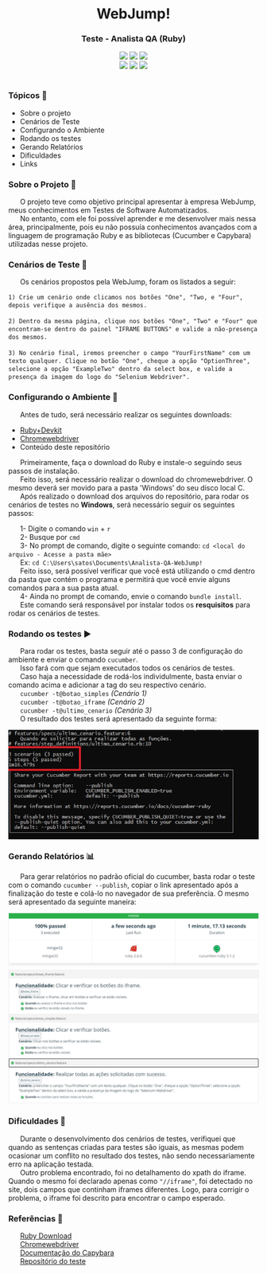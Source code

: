 <h1 align='center'>WebJump!</h1><h3 align='center'>Teste - Analista QA (Ruby)</h3>
<div align='center'>
    <img src="http://img.shields.io/static/v1?label=Ruby%20&message=2.6.6&color=red&logo=ruby"/>
    <img src="http://img.shields.io/static/v1?label=VS%20Code%20&message=1.47.3&color=blue&logo=visual-studio-code"/>
    <img src="http://img.shields.io/static/v1?label=status%20&message=Concluído&color=green"/>
</div>
<div align='center'>
    <img src="http://img.shields.io/static/v1?label=Cucumber%20&message=5.1.2&color=green"/>
    <img src="http://img.shields.io/static/v1?label=Capybara%20&message=3.33.0&color=salmon"/>
    <img src="http://img.shields.io/static/v1?label=Selenium%20&message=3.142.7&color=green"/>
</div></br>

### Tópicos :scroll:
- Sobre o projeto
- Cenários de Teste
- Configurando o Ambiente
- Rodando os testes
- Gerando Relatórios
- Dificuldades
- Links


### Sobre o Projeto :book:

&nbsp;&nbsp;&nbsp;&nbsp;&nbsp;&nbsp;O projeto teve como objetivo principal apresentar à empresa WebJump, meus conhecimentos em Testes de Software Automatizados.</br>
&nbsp;&nbsp;&nbsp;&nbsp;&nbsp;&nbsp;No entanto, com ele foi possível aprender e me desenvolver mais nessa área, principalmente, pois eu não possuía conhecimentos avançados com a linguagem de programação Ruby e as bibliotecas (Cucumber e Capybara) utilizadas nesse projeto.

### Cenários de Teste :cucumber:

&nbsp;&nbsp;&nbsp;&nbsp;&nbsp;&nbsp;Os cenários propostos pela WebJump, foram os listados a seguir:

```
1) Crie um cenário onde clicamos nos botões "One", "Two, e "Four", depois verifique a ausência dos mesmos.

2) Dentro da mesma página, clique nos botões "One", "Two" e "Four" que encontram-se dentro do painel "IFRAME BUTTONS" e valide a não-presença dos mesmos.

3) No cenário final, iremos preencher o campo "YourFirstName" com um texto qualquer. Clique no botão "One", cheque a opção "OptionThree", selecione a opção "ExampleTwo" dentro da select box, e valide a presença da imagem do logo do "Selenium Webdriver".
```


### Configurando o Ambiente :wrench:

&nbsp;&nbsp;&nbsp;&nbsp;&nbsp;&nbsp;Antes de tudo, será necessário realizar os seguintes downloads:
- [Ruby+Devkit](https://rubyinstaller.org/downloads/)
- [Chromewebdriver](https://chromedriver.chromium.org/downloads)
- Conteúdo deste repositório

&nbsp;&nbsp;&nbsp;&nbsp;&nbsp;&nbsp;Primeiramente, faça o download do Ruby e instale-o seguindo seus passos de instalação.</br>
&nbsp;&nbsp;&nbsp;&nbsp;&nbsp;&nbsp;Feito isso, será necessário realizar o download do chromewebdriver. O mesmo deverá ser movido para a pasta 'Windows' do seu disco local C.</br>
&nbsp;&nbsp;&nbsp;&nbsp;&nbsp;&nbsp;Após realizado o download dos arquivos do repositório, para rodar os cenários de testes no **Windows**, será necessário seguir os seguintes passos:</br>

&nbsp;&nbsp;&nbsp;&nbsp;&nbsp;&nbsp;1- Digite o comando ```win``` + ```r```</br>
&nbsp;&nbsp;&nbsp;&nbsp;&nbsp;&nbsp;2- Busque por ```cmd```</br>
&nbsp;&nbsp;&nbsp;&nbsp;&nbsp;&nbsp;3- No prompt de comando, digite o seguinte comando: ```cd <local do arquivo - Acesse a pasta mãe>```</br>
&nbsp;&nbsp;&nbsp;&nbsp;&nbsp;&nbsp;Ex: ```cd C:\Users\satos\Documents\Analista-QA-WebJump!```</br>
&nbsp;&nbsp;&nbsp;&nbsp;&nbsp;&nbsp;Feito isso, será possível verificar que você está utilizando o cmd dentro da pasta que contém o programa e permitirá que você envie alguns comandos para a sua pasta atual.</br>
&nbsp;&nbsp;&nbsp;&nbsp;&nbsp;&nbsp;4- Ainda no prompt de comando, envie o comando ```bundle install```.</br>
&nbsp;&nbsp;&nbsp;&nbsp;&nbsp;&nbsp;Este comando será responsável por instalar todos os **resquisitos** para rodar os cenários de testes.

### Rodando os testes :arrow_forward:

&nbsp;&nbsp;&nbsp;&nbsp;&nbsp;&nbsp;Para rodar os testes, basta seguir até o passo 3 de configuração do ambiente e enviar o comando ```cucumber```.</br>
&nbsp;&nbsp;&nbsp;&nbsp;&nbsp;&nbsp;Isso fará com que sejam executados todos os cenários de testes.</br>
&nbsp;&nbsp;&nbsp;&nbsp;&nbsp;&nbsp;Caso haja a necessidade de rodá-los individulmente, basta enviar o comando acima e adicionar a tag do seu respectivo cenário.</br>
&nbsp;&nbsp;&nbsp;&nbsp;&nbsp;&nbsp;```cucumber -t@botao_simples``` *(Cenário 1)*</br>
&nbsp;&nbsp;&nbsp;&nbsp;&nbsp;&nbsp;```cucumber -t@botao_iframe``` *(Cenário 2)*</br>
&nbsp;&nbsp;&nbsp;&nbsp;&nbsp;&nbsp;```cucumber -t@ultimo_cenario``` *(Cenário 3)*</br>
&nbsp;&nbsp;&nbsp;&nbsp;&nbsp;&nbsp;O resultado dos testes será apresentado da seguinte forma:
<div align='center'>
    <img src='./Analista-QA-WebJump!/result.JPG' align='center'>
</div>

### Gerando Relatórios :bar_chart:

&nbsp;&nbsp;&nbsp;&nbsp;&nbsp;&nbsp;Para gerar relatórios no padrão oficial do cucumber, basta rodar o teste com o comando ```cucumber --publish```, copiar o link apresentado após a finalização do teste e colá-lo no navegador de sua preferência. O mesmo será apresentado da seguinte maneira:
<div align='center'>
    <img src='./Analista-QA-WebJump!/cucumber_file.JPG'>
</div>

### Dificuldades :muscle:

&nbsp;&nbsp;&nbsp;&nbsp;&nbsp;&nbsp;Durante o desenvolvimento dos cenários de testes, verifiquei que quando as sentenças criadas para testes são iguais, as mesmas podem ocasionar um conflito no resultado dos testes, não sendo necessariamente erro na aplicação testada.</br>
&nbsp;&nbsp;&nbsp;&nbsp;&nbsp;&nbsp;Outro problema encontrado, foi no detalhamento do xpath do iframe. Quando o mesmo foi declarado apenas como ```"//iframe"```, foi detectado no site, dois campos que continham iframes diferentes. Logo, para corrigir o problema, o iframe foi descrito para encontrar o campo esperado.


### Referências :link:

&nbsp;&nbsp;&nbsp;&nbsp;&nbsp;&nbsp;[Ruby Download](https://rubyinstaller.org/downloads/)</br>
&nbsp;&nbsp;&nbsp;&nbsp;&nbsp;&nbsp;[Chromewebdriver](https://chromedriver.chromium.org/downloads)</br>
&nbsp;&nbsp;&nbsp;&nbsp;&nbsp;&nbsp;[Documentação do Capybara](https://rubydoc.info/github/jnicklas/capybara/master/Capybara/Node/Finders)</br>
&nbsp;&nbsp;&nbsp;&nbsp;&nbsp;&nbsp;[Repositório do teste](https://github.com/HenriqueSaKi/Analista-QA-WebJump-Ruby)
